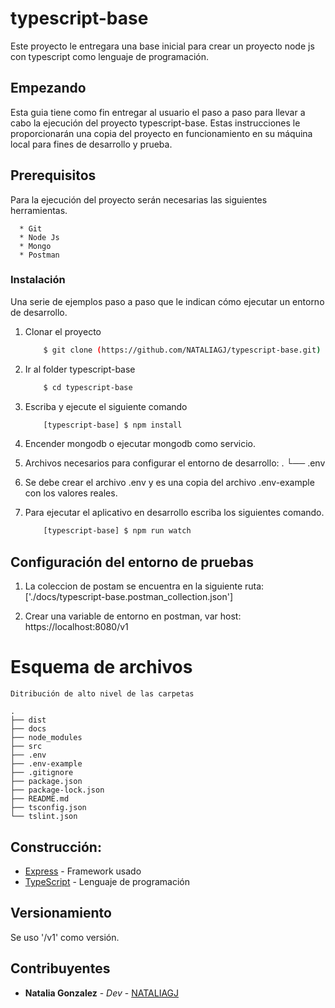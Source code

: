 # typescript-base
Este proyecto le entregara una base inicial para crear un proyecto node js con typescript como lenguaje de programación.

## Empezando

Esta guia tiene como fin entregar al usuario el paso a paso para llevar a cabo la ejecución del proyecto typescript-base. Estas instrucciones le proporcionarán una copia del proyecto en funcionamiento en su máquina local para fines de desarrollo y prueba.

## Prerequisitos

Para la ejecución del proyecto serán necesarias las siguientes herramientas.

```
  * Git
  * Node Js
  * Mongo
  * Postman
```

### Instalación

Una serie de ejemplos paso a paso que le indican cómo ejecutar un entorno de desarrollo.

1. Clonar el proyecto
    ```sh
        $ git clone (https://github.com/NATALIAGJ/typescript-base.git)
    ```
2. Ir al folder typescript-base
    ```sh
        $ cd typescript-base
    ```
4. Escriba y ejecute el siguiente comando
    ```sh
        [typescript-base] $ npm install
    ```
5. Encender mongodb o ejecutar mongodb como servicio.
6. Archivos necesarios para configurar el entorno de desarrollo:
        .
        └── .env

7. Se debe crear el archivo .env y es una copia del archivo .env-example con los valores reales.
8. Para ejecutar el aplicativo en desarrollo escriba los siguientes comando.
    ```sh
        [typescript-base] $ npm run watch
    ```
## Configuración del entorno de pruebas

1. La coleccion de postam se encuentra en la siguiente ruta: 
['./docs/typescript-base.postman_collection.json']

3. Crear una variable de entorno en postman, var host: https://localhost:8080/v1

# Esquema de archivos

    Ditribución de alto nivel de las carpetas

    .
    ├── dist
    ├── docs
    ├── node_modules 
    ├── src
    ├── .env
    ├── .env-example
    ├── .gitignore
    ├── package.json
    ├── package-lock.json
    ├── README.md
    ├── tsconfig.json
    └── tslint.json

    
## Construcción:

* [Express](https://expressjs.com/es/) - Framework usado
* [TypeScript](https://www.typescriptlang.org/) - Lenguaje de programación

## Versionamiento

Se uso '/v1' como versión.

## Contribuyentes

* **Natalia Gonzalez** - *Dev* - [NATALIAGJ](https://github.com/NATALIAGJ)

